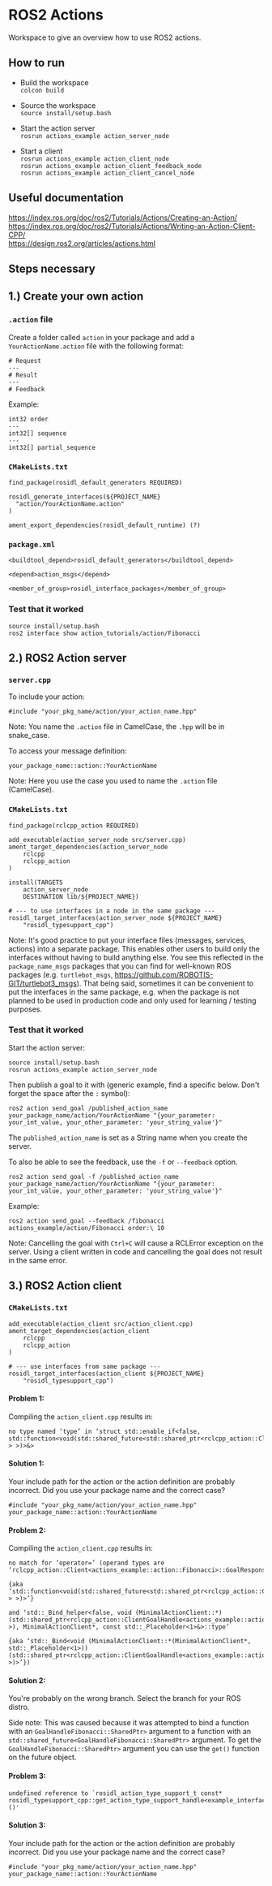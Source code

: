 # ROS2 Actions

Workspace to give an overview how to use ROS2 actions.

## How to run

- Build the workspace  
`colcon build`

- Source the workspace  
`source install/setup.bash`

- Start the action server  
`rosrun actions_example action_server_node`

- Start a client  
`rosrun actions_example action_client_node`  
`rosrun actions_example action_client_feedback_node`  
`rosrun actions_example action_client_cancel_node`

## Useful documentation
https://index.ros.org/doc/ros2/Tutorials/Actions/Creating-an-Action/  
https://index.ros.org/doc/ros2/Tutorials/Actions/Writing-an-Action-Client-CPP/  
https://design.ros2.org/articles/actions.html

## Steps necessary

## 1.) Create your own action

### `.action` file

Create a folder called `action` in your package and add a `YourActionName.action` file with the following format:

```
# Request
---
# Result
---
# Feedback
```

Example:
```
int32 order
---
int32[] sequence
---
int32[] partial_sequence
```

### `CMakeLists.txt`

```
find_package(rosidl_default_generators REQUIRED)

rosidl_generate_interfaces(${PROJECT_NAME}
  "action/YourActionName.action"
)

ament_export_dependencies(rosidl_default_runtime) (?)
```

### `package.xml`
```
<buildtool_depend>rosidl_default_generators</buildtool_depend>

<depend>action_msgs</depend>

<member_of_group>rosidl_interface_packages</member_of_group>
```

### Test that it worked

```
source install/setup.bash
ros2 interface show action_tutorials/action/Fibonacci
```

## 2.) ROS2 Action server

### `server.cpp`

To include your action:  
```
#include "your_pkg_name/action/your_action_name.hpp"
```  
Note: You name the `.action` file in CamelCase, the `.hpp` will be in snake_case.

To access your message definition:
```
your_package_name::action::YourActionName
```
Note: Here you use the case you used to name the `.action` file (CamelCase).

### `CMakeLists.txt`

```
find_package(rclcpp_action REQUIRED)

add_executable(action_server_node src/server.cpp)
ament_target_dependencies(action_server_node 
    rclcpp
    rclcpp_action
)

install(TARGETS
    action_server_node
    DESTINATION lib/${PROJECT_NAME})

# --- to use interfaces in a node in the same package ---
rosidl_target_interfaces(action_server_node ${PROJECT_NAME}
    "rosidl_typesupport_cpp")
```

Note: It's good practice to put your interface files (messages, services, actions)
into a separate package. This enables other users to build only the interfaces without
having to build anything else. You see this reflected in the `package_name_msgs` packages
that you can find for well-known ROS packages (e.g. `turtlebot_msgs`, https://github.com/ROBOTIS-GIT/turtlebot3_msgs). That being said, sometimes it can be convenient to put the interfaces in the same package, e.g. when the package is not planned to be used in production code and only used for learning / testing purposes.

### Test that it worked
Start the action server: 
``` 
source install/setup.bash
rosrun actions_example action_server_node
```

Then publish a goal to it with (generic example, find a specific below. Don't forget the space after the `:` symbol):

```
ros2 action send_goal /published_action_name your_package_name/action/YourActionName "{your_parameter: your_int_value, your_other_parameter: 'your_string_value'}"
```

The `published_action_name` is set as a String name when you create the server.

To also be able to see the feedback, use the `-f` or `--feedback` option.
```
ros2 action send_goal -f /published_action_name your_package_name/action/YourActionName "{your_parameter: your_int_value, your_other_parameter: 'your_string_value'}"
```

Example:
```
ros2 action send_goal --feedback /fibonacci actions_example/action/Fibonacci order:\ 10
```

Note: Cancelling the goal with `Ctrl+C` will cause a RCLError exception on the server.
Using a client written in code and cancelling the goal does not result in the same error.

## 3.) ROS2 Action client

### `CMakeLists.txt`

```
add_executable(action_client src/action_client.cpp)
ament_target_dependencies(action_client
    rclcpp
    rclcpp_action
)

# --- use interfaces from same package ---
rosidl_target_interfaces(action_client ${PROJECT_NAME}
    "rosidl_typesupport_cpp")
```

#### Problem 1:  
Compiling the `action_client.cpp` results in:
```
no type named ‘type’ in ‘struct std::enable_if<false, std::function<void(std::shared_future<std::shared_ptr<rclcpp_action::ClientGoalHandle<example_interfaces::action::Fibonacci> > >)>&>
```

#### Solution 1:  
Your include path for the action or the action definition are probably incorrect.
Did you use your package name and the correct case?
```
#include "your_pkg_name/action/your_action_name.hpp"
your_package_name::action::YourActionName
```

#### Problem 2:  
Compiling the `action_client.cpp` results in:
```
no match for ‘operator=’ (operand types are ‘rclcpp_action::Client<actions_example::action::Fibonacci>::GoalResponseCallback’ 

{aka ‘std::function<void(std::shared_future<std::shared_ptr<rclcpp_action::ClientGoalHandle<actions_example::action::Fibonacci> > >)>’} 

and ‘std::_Bind_helper<false, void (MinimalActionClient::*)(std::shared_ptr<rclcpp_action::ClientGoalHandle<actions_example::action::Fibonacci> >), MinimalActionClient*, const std::_Placeholder<1>&>::type’ 

{aka ‘std::_Bind<void (MinimalActionClient::*(MinimalActionClient*, std::_Placeholder<1>))(std::shared_ptr<rclcpp_action::ClientGoalHandle<actions_example::action::Fibonacci> >)>’})
```

#### Solution 2:
You're probably on the wrong branch. Select the branch for your ROS distro.

Side note:
This was caused because it was attempted to bind a function with an `GoalHandleFibonacci::SharedPtr>` argument to a function with an `std::shared_future<GoalHandleFibonacci::SharedPtr>` argument. To get the `GoalHandleFibonacci::SharedPtr>` argument you can use the `get()` function on the future object.

#### Problem 3:
```
undefined reference to `rosidl_action_type_support_t const* rosidl_typesupport_cpp::get_action_type_support_handle<example_interfaces::action::Fibonacci>()'
```

#### Solution 3:
Your include path for the action or the action definition are probably incorrect.
Did you use your package name and the correct case?
```
#include "your_pkg_name/action/your_action_name.hpp"
your_package_name::action::YourActionName
```
